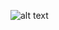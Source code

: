  

![alt text](https://raw.githubusercontent.com/camilla-eldridge/R-plots/shaded_line_plot/test.png)
